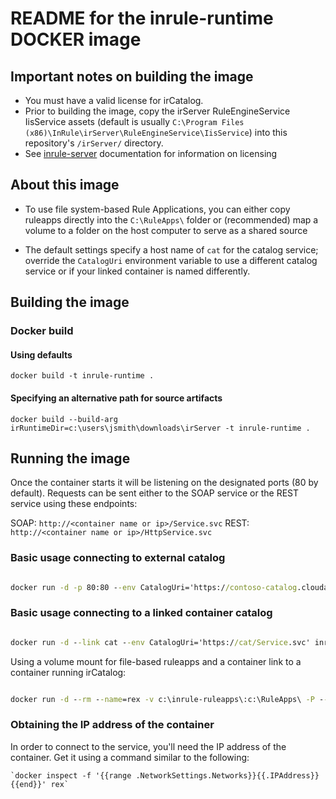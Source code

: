 # README for the inrule-runtime DOCKER image

## Important notes on building the image

* You must have a valid license for irCatalog.
* Prior to building the image, copy the irServer RuleEngineService IisService assets (default is usually `C:\Program Files (x86)\InRule\irServer\RuleEngineService\IisService`) into this repository's `/irServer/` directory.
* See [inrule-server](/inrule-server/) documentation for information on licensing

## About this image

* To use file system-based Rule Applications, you can either copy ruleapps directly into the `C:\RuleApps\` folder or (recommended) map a volume to a folder on the host computer to serve as a shared source

* The default settings specify a host name of `cat` for the catalog service; override the `CatalogUri` environment variable to use a different catalog service or if your linked container is named differently.

## Building the image

### Docker build

#### Using defaults

```docker build -t inrule-runtime .```

#### Specifying an alternative path for source artifacts

```docker build --build-arg irRuntimeDir=c:\users\jsmith\downloads\irServer -t inrule-runtime .```

## Running the image

Once the container starts it will be listening on the designated ports (80 by default). Requests can be sent either to the SOAP service or the REST service using these endpoints:

SOAP: `http://<container name or ip>/Service.svc`
REST: `http://<container name or ip>/HttpService.svc`

### Basic usage connecting to external catalog

```cmd

docker run -d -p 80:80 --env CatalogUri='https://contoso-catalog.cloudapp.net/Service.svc' inrule-runtime:latest

```

### Basic usage connecting to a linked container catalog

```cmd

docker run -d --link cat --env CatalogUri='https://cat/Service.svc' inrule-runtime:latest

```

Using a volume mount for file-based ruleapps and a container link to a container running irCatalog:

```cmd

docker run -d --rm --name=rex -v c:\inrule-ruleapps\:c:\RuleApps\ -P --link=cat inrule-runtime:latest

```

### Obtaining the IP address of the container

In order to connect to the service, you'll need the IP address of the container. Get it using a command similar to the following:

    `docker inspect -f '{{range .NetworkSettings.Networks}}{{.IPAddress}}{{end}}' rex`